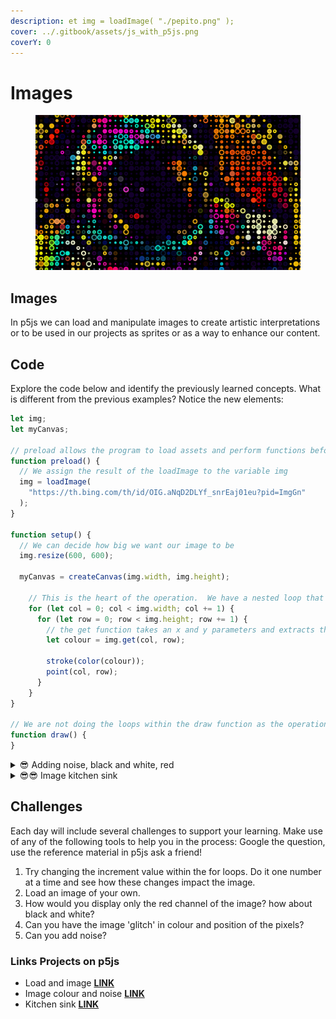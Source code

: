 ```yaml
---
description: et img = loadImage( "./pepito.png" );
cover: ../.gitbook/assets/js_with_p5js.png
coverY: 0
---
```


# Images

<figure><img src="../.gitbook/assets/spaces_6EvDkHqTgVYSz8IXwft0_uploads_qxZ2ZDXwKrr9YKYsx1ZT_Screen Shot 2023-08-03 at 11.webp" alt=""><figcaption></figcaption></figure>

## Images

In p5js we can load and manipulate images to create artistic interpretations or to be used in our projects as sprites or as a way to enhance our content.

## Code

Explore the code below and identify the previously learned concepts.  What is different from the previous examples?  Notice the new elements:

```javascript
let img;
let myCanvas;

// preload allows the program to load assets and perform functions before the first-page load
function preload() {
  // We assign the result of the loadImage to the variable img
  img = loadImage(
    "https://th.bing.com/th/id/OIG.aNqD2DLYf_snrEaj01eu?pid=ImgGn"
  );
}

function setup() {
  // We can decide how big we want our image to be
  img.resize(600, 600);

  myCanvas = createCanvas(img.width, img.height);

    // This is the heart of the operation.  We have a nested loop that goes over every column and for each column, it checks every row of pixels in the image.  
    for (let col = 0; col < img.width; col += 1) {
      for (let row = 0; row < img.height; row += 1) {
        // the get function takes an x and y parameters and extracts the r, g, b values from that pixel.
        let colour = img.get(col, row);

        stroke(color(colour));
        point(col, row);
      }
    }
}

// We are not doing the loops within the draw function as the operation will be too computationally intensive.  It may work, but it is likely to slow down the framerate and in this case is not needed
function draw() {
}
```

<details>

<summary><span data-gb-custom-inline data-tag="emoji" data-code="1f60e">😎</span> Adding noise, black and white, red</summary>

Try this first as the challenges as presented in the **challenge** **list** below and then see how your approach compares to our code.

```javascript
let astro;
let myCanvas;

function preload() {
  astro = loadImage("assets/astro.jpeg");
}

function setup() {
  astro.resize(600, 600);

  myCanvas = createCanvas(astro.width, astro.height);

  for (let col = 0; col < astro.width; col += 1) {
    for (let row = 0; row < astro.height; row += 1) {
      let cAstro = astro.get(col, row);

      // Make the image black and white
      // let c = [cAstro[0],cAstro[0],cAstro[0],255];

      // Add noise to the image
      let c = [cAstro[0],cAstro[1],cAstro[2], random(255)];

      // Only show the red channel
      // let c = [cAstro[0],0,0,255];

      stroke(color(c));
      point(col, row);
    }
  }
}

function draw() {}

```

</details>

<details>

<summary><span data-gb-custom-inline data-tag="emoji" data-code="1f60e">😎</span><span data-gb-custom-inline data-tag="emoji" data-code="1f60e">😎</span> Image kitchen sink</summary>

We are adding many different options in this example.  Take it one step at a time.

```javascript
let img;
let myCanvas;
let squareIt;
let rollIt;
let bendIt;
let original;

let roll = false;
let selected = "none";

function preload() {
  img = loadImage(
    "https://th.bing.com/th/id/OIG.aNqD2DLYf_snrEaj01eu?pid=ImgGn"
  );

}

function setup() {
  frameRate(20);
  img.resize(600, 600);
  myCanvas = createCanvas(img.width, img.height);

  original = createButton("Original");
  original.position(10, img.height + 10);
  original.mousePressed(originalImage);

  squareIt = createButton("Square It");
  squareIt.position(80, img.height + 10);
  squareIt.mousePressed(squareItImage);

  rollIt = createButton("Roll It");
  rollIt.position(160, img.height + 10);
  rollIt.mousePressed(rollItImage);

  bendIt = createButton("Bend It");
  bendIt.position(220, img.height + 10);
  bendIt.mousePressed(bendItImage);

  anime = createButton(roll ? "Stop" : "Animate");
  anime.position(320, img.height + 10);
  anime.mousePressed(animate);

  for (let col = 0; col < img.width; col += 1) {
    for (let row = 0; row < img.height; row += 1) {
      let c = img.get(col, row);
      stroke(color(c));
      point(col, row);
    }
  }
}

function originalImage() {
  background(0);
  for (let col = 0; col < img.width; col += 1) {
    for (let row = 0; row < img.height; row += 1) {
      let c = img.get(col, row);
      stroke(color(c));
      strokeWeight(10);
      point(col, row);
    }
  }
}

function rollItImage() {
  selected = "circle";
  background(0);
  for (let col = 0; col < img.width; col += 10) {
    for (let row = 0; row < img.height; row += 10) {
      let c = img.get(col, row);
      stroke(color(c));
      strokeWeight(2);
      c[3] = random(255); // add alpah
      fill(c);
      ellipse(col, row, random(1, 9));
    }
  }
}

function squareItImage() {
  selected = "cube";
  background(0);
  for (let col = 0; col < img.width; col += 10) {
    for (let row = 0; row < img.height; row += 10) {
      let c = img.get(col, row);
      stroke(color(c));
      strokeWeight(2);
      c[3] = random(255); // add alpah
      fill(c);
      rect(
        col + random(-5, 5),
        row + random(-5, 5),
        random(-10, 10),
        random(-10, 10)
      );
    }
  }
}

function bendItImage() {
  selected = "bend";
  background(0);
  for (let col = 0; col < img.width; col += 10) {
    for (let row = 0; row < img.height; row += 10) {
      let c = img.get(col, row);
      stroke(color(c));
      strokeWeight(random(0, 2));
      c[3] = random(255); // add alpah
      fill(c);
      arc(col, row, random(1, 20), random(1, 20), PI + QUARTER_PI, TWO_PI);
    }
  }
}

function animate() {
  roll = roll === true ? false : true;
  anime.html(roll ? "Stop" : "Animate");
}

function draw() {
  if (roll) {
    switch (selected) {
      case "cube":
        squareItImage();
        break;
      case "circle":
        rollItImage();
        break;
      case "bend":
        bendItImage();
        break;
      default:
        break;
    }
  }
}

function keyPressed() {
  if (key === 's') {
    saveGif('cosmy', 5);
  }
}

```

</details>

## Challenges

Each day will include several challenges to support your learning.  Make use of any of the following tools to help you in the process: Google the question, use the reference material in p5js ask a friend!

1. Try changing the increment value within the for loops.  Do it one number at a time and see how these changes impact the image.
2. Load an image of your own.
3. How would you display only the red channel of the image? how about black and white?
4. Can you have the image 'glitch' in colour and position of the pixels?
5. Can you add noise?

### Links Projects on p5js&#x20;

* Load and image [**LINK**](https://editor.p5js.org/Garcila/sketches/5owiR0JZD)
* Image colour and noise [**LINK**](https://editor.p5js.org/Garcila/sketches/kkP7kq8BS)
* Kitchen sink [**LINK**](https://editor.p5js.org/Garcila/sketches/bBXZvpDKS)
